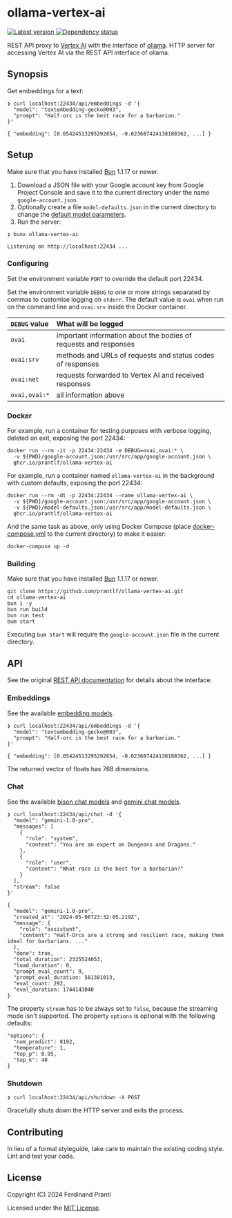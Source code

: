 # ollama-vertex-ai

[![Latest version](https://img.shields.io/npm/v/ollama-vertex-ai)
 ![Dependency status](https://img.shields.io/librariesio/release/npm/ollama-vertex-ai)
](https://www.npmjs.com/package/ollama-vertex-ai)

REST API proxy to [Vertex AI] with the interface of [ollama]. HTTP server for accessing Vertex AI via the REST API interface of ollama.

## Synopsis

Get embeddings for a text:

```
❯ curl localhost:22434/api/embeddings -d '{
  "model": "textembedding-gecko@003",
  "prompt": "Half-orc is the best race for a barbarian."
}'

{ "embedding": [0.05424513295292854, -0.023687424138188362, ...] }
```

## Setup

Make sure that you have installed [Bun] 1.1.17 or newer.

1. Download a JSON file with your Google account key from Google Project Console and save it to the current directory under the name `google-account.json`.
2. Optionally create a file `model-defaults.json` in the current directory to change the [default model parameters].
3. Run the server:

```
❯ bunx ollama-vertex-ai

Listening on http://localhost:22434 ...
```

### Configuring

Set the environment variable `PORT` to override the default port 22434.

Set the environment variable `DEBUG` to one or more strings separated by commas to customise logging on `stderr`. The default value is `ovai` when run on the command line and `ovai:srv` inside the Docker container.

| `DEBUG` value | What will be logged                                              |
|:--------------|:-----------------------------------------------------------------|
| `ovai`        | important information about the bodies of requests and responses |
| `ovai:srv`    | methods and URLs of requests and status codes of responses       |
| `ovai:net`    | requests forwarded to Vertex AI and received responses           |
| `ovai,ovai:*` | all information above                                            |

### Docker

For example, run a container for testing purposes with verbose logging, deleted on exit, exposing the port 22434:

    docker run --rm -it -p 22434:22434 -e DEBUG=ovai,ovai:* \
      -v ${PWD}/google-account.json:/usr/src/app/google-account.json \
      ghcr.io/prantlf/ollama-vertex-ai

For example, run a container named `ollama-vertex-ai` in the background with custom defaults, exposing the port 22434:

    docker run --rm -dt -p 22434:22434 --name ollama-vertex-ai \
      -v ${PWD}/google-account.json:/usr/src/app/google-account.json \
      -v ${PWD}/model-defaults.json:/usr/src/app/model-defaults.json \
      ghcr.io/prantlf/ollama-vertex-ai

And the same task as above, only using Docker Compose (place [docker-compose.yml] to the current directory) to make it easier:

    docker-compose up -d

### Building

Make sure that you have installed [Bun] 1.1.17 or newer.

    git clone https://github.com/prantlf/ollama-vertex-ai.git
    cd ollama-vertex-ai
    bun i -y
    bun run build
    bun run test
    bum start

Executing `bum start` will require the `google-account.json` file in the current directory.

## API

See the original [REST API documentation] for details about the interface.

### Embeddings

See the available [embedding models].

```
❯ curl localhost:22434/api/embeddings -d '{
  "model": "textembedding-gecko@003",
  "prompt": "Half-orc is the best race for a barbarian."
}'

{ "embedding": [0.05424513295292854, -0.023687424138188362, ...] }
```

The returned vector of floats has 768 dimensions.

### Chat

See the available [bison chat models] and [gemini chat models].

```
❯ curl localhost:22434/api/chat -d '{
  "model": "gemini-1.0-pro",
  "messages": [
    {
      "role": "system",
      "content": "You are an expert on Dungeons and Dragons."
    },
    {
      "role": "user",
      "content": "What race is the best for a barbarian?"
    }
  ],
  "stream": false
}'

{
  "model": "gemini-1.0-pro",
  "created_at": "2024-05-06T23:32:05.219Z",
  "message": {
    "role": "assistant",
    "content": "Half-Orcs are a strong and resilient race, making them ideal for barbarians. ..."
  },
  "done": true,
  "total_duration": 2325524053,
  "load_duration": 0,
  "prompt_eval_count": 9,
  "prompt_eval_duration: 581381013,
  "eval_count: 292,
  "eval_duration: 1744143040
}
```

The property `stream` has to be always set to `false`, because the streaming mode isn't supported. The property `options` is optional with the following defaults:

```
"options": {
  "num_predict": 8192,
  "temperature": 1,
  "top_p": 0.95,
  "top_k": 40
}
```

### Shutdown

```
❯ curl localhost:22434/api/shutdown -X POST
```

Gracefully shuts down the HTTP server and exits the process.

## Contributing

In lieu of a formal styleguide, take care to maintain the existing coding style. Lint and test your code.

## License

Copyright (C) 2024 Ferdinand Prantl

Licensed under the [MIT License].

[MIT License]: http://en.wikipedia.org/wiki/MIT_License
[Vertex AI]: https://cloud.google.com/vertex-ai
[ollama]: https://ollama.com
[Bun]: https://bun.sh
[default model parameters]: ./model-defaults.json
[docker-compose.yml]: ./docker-compose.yml
[REST API documentation]: https://github.com/ollama/ollama/blob/main/docs/api.md
[embedding models]: https://cloud.google.com/vertex-ai/generative-ai/docs/model-reference/text-embeddings#model_versions
[bison chat models]: https://cloud.google.com/vertex-ai/generative-ai/docs/model-reference/text-chat#model_versions
[gemini chat models]: https://cloud.google.com/vertex-ai/generative-ai/docs/model-reference/gemini#model_versions
